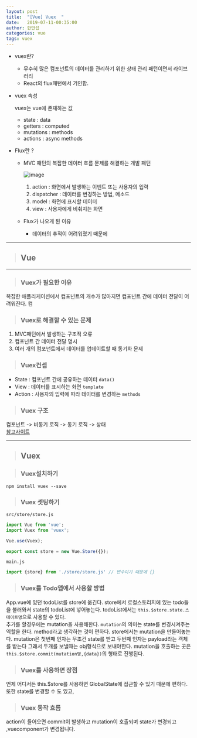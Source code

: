 ```yaml
---
layout: post
title:  "[Vue] Vuex  "
date:   2019-07-11-00:35:00
author: 한만섭
categories: vue
tags: vuex
---
```


* vuex란? 
  
  * 무수히 많은 컴포넌트의 데이터를 관리하기 위한 상태 관리 패턴이면서 라이브러리 
  * React의 flux패턴에서 기인함.  

* vuex 속성 
  
  vuex는 vue에 존재하는 값
  * state : data  
  * getters : computed  
  * mutations : methods  
  * actions : async methods  
  
* Flux란 ? 

  * MVC 패턴의 복잡한 데이터 흐름 문제를 해결하는 개발 패턴  
    
    ![image](https://user-images.githubusercontent.com/46010705/61026825-7364ae00-a3ef-11e9-858e-ea2f5ef57d28.png)

    1. action : 화면에서 발생하는 이벤트 또는 사용자의 입력 
    2. dispatcher : 데이터를 변경하는 방법, 메소드 
    3. model : 화면에 표시할 데이터  
    4. view : 사용자에게 비춰지는 화면 

  * Flux가 나오게 된 이유 
    
    * 데이터의 추적이 어려워졌기 때문에 
    
***

> ## Vue

***

> ### Vuex가 필요한 이유 

  복잡한 애플리케이션에서 컴포넌트의 개수가 많아지면 컴포넌트 간에 데이터 전달이 어려워진다. 
  컴
  
> ### Vuex로 해결할 수 있는 문제 

  1. MVC패턴에서 발생하는 구조적 오류   
  2. 컴포넌트 간 데이터 전달 명시   
  3. 여러 개의 컴포넌트에서 데이터를 업데이트할 때 동기화 문제 
  
  
> ### Vuex컨셉  

  * State : 컴포넌트 간에 공유하는 데이터 `data()`  
  * View : 데이터를 표시하는 화면 `template`  
  * Action : 사용자의 입력에 따라 데이터를 변경하는 `methods`  
  
> ### Vuex 구조  

  컴포넌트 -> 비동기 로직 -> 동기 로직 -> 상태  
  [참고사이트](https://joshua1988.github.io/web-development/javascript/javascript-asynchronous-operation/)


***

> ## Vuex

> ### Vuex설치하기 

```
npm install vuex --save
```

> ### Vuex 셋팅하기 

`src/store/store.js`
```javascript
import Vue from 'vue';
import Vuex from 'vuex';

Vue.use(Vuex);

export const store = new Vue.Store({});
```

`main.js`
```javascript
import {store} from './store/store.js' // 변수이기 때문에 {}
```

> ### Vuex를 Todo앱에서 사용할 방법

App.vue에 있던 todoList를 store에 옮긴다. store에서 로컬스토리지에 있는 todo들을 불러와서 state의 todoList에 넣어놓는다. todoList에서는 `this.$store.state.스테이트명`으로 사용할 수 있다.  
추가를 할경우에는 mutation을 사용해한다. `mutation`의 의미는 state를 변경시켜주는 역할을 한다. method라고 생각하는 것이 편하다. store에서는 mutation을 만들어놓는다. 
mutation은 첫번째 인자는 무조건 state를 받고 두번째 인자는 payload라는 객체를 받는다 그래서 두개를 보낼때는 obj형식으로 보내야한다. mutation을 호출하는
곳은 `this.$store.commit(mutation명,{data})`의 형태로 진행된다.  

> ### Vuex를 사용하면 장점  

언제 어디서든 this.$store를 사용하면 GlobalState에 접근할 수 있기 때문에 편하다. 또한 state를 변경할 수 도 있고, 


> ### Vuex 동작 흐름

action이 들어오면 commit이 발생하고 mutation이 호출되며 state가 변경되고 ,vuecomponent가 변경됩니다.  

